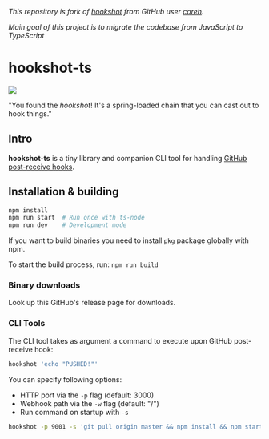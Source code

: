 _This repository is fork of [hookshot](https://github.com/coreh/hookshot) from GitHub user [coreh](https://github.com/coreh)._

_Main goal of this project is to migrate the codebase from JavaScript to TypeScript_ 

# hookshot-ts

![](http://i.cloudup.com/i_vGKjtQcY2.png)

"You found the _hookshot_! It's a spring-loaded chain that you can cast out to hook things."

## Intro

**hookshot-ts** is a tiny library and companion CLI tool for handling [GitHub post-receive hooks](https://help.github.com/articles/post-receive-hooks).

## Installation & building

```bash
npm install
npm run start  # Run once with ts-node
npm run dev    # Development mode
```

If you want to build binaries you need to install `pkg` package globally with npm.

To start the build process, run: `npm run build`

### Binary downloads

Look up this GitHub's release page for downloads.

### CLI Tools

The CLI tool takes as argument a command to execute upon GitHub post-receive hook:

```bash
hookshot 'echo "PUSHED!"'
```

You can specify following options:

- HTTP port via the `-p` flag (default: 3000)
- Webhook path via the `-w` flag (default: "/")
- Run command on startup with `-s`

```bash
hookshot -p 9001 -s 'git pull origin master && npm install && npm start'
```
